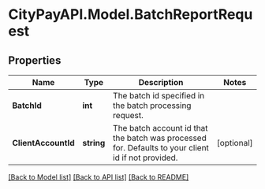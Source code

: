 # CityPayAPI.Model.BatchReportRequest

## Properties

Name | Type | Description | Notes
------------ | ------------- | ------------- | -------------
**BatchId** | **int** | The batch id specified in the batch processing request. | 
**ClientAccountId** | **string** | The batch account id that the batch was processed for. Defaults to your client id if not provided. | [optional] 

[[Back to Model list]](../README.md#documentation-for-models) [[Back to API list]](../README.md#documentation-for-api-endpoints) [[Back to README]](../README.md)

